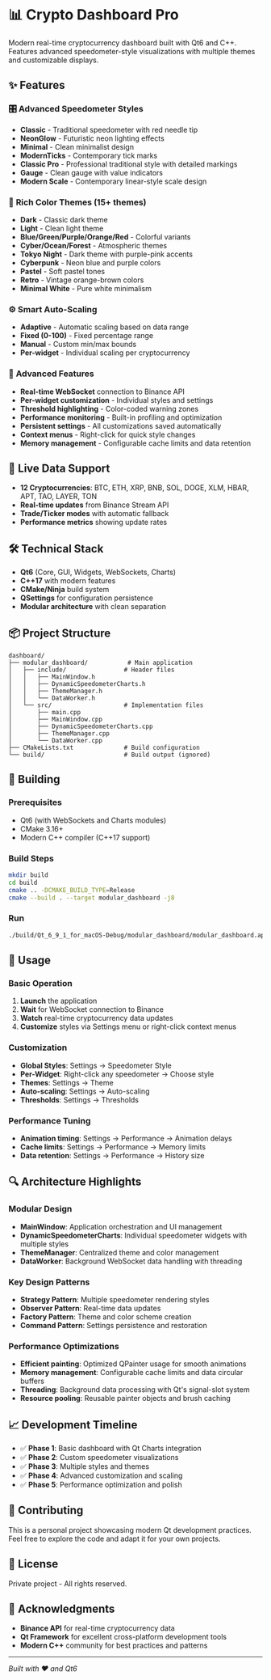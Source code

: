 # 📊 Crypto Dashboard Pro

Modern real-time cryptocurrency dashboard built with Qt6 and C++. Features advanced speedometer-style visualizations with multiple themes and customizable displays.

## ✨ Features

### 🎛️ **Advanced Speedometer Styles**
- **Classic** - Traditional speedometer with red needle tip
- **NeonGlow** - Futuristic neon lighting effects
- **Minimal** - Clean minimalist design
- **ModernTicks** - Contemporary tick marks
- **Classic Pro** - Professional traditional style with detailed markings
- **Gauge** - Clean gauge with value indicators
- **Modern Scale** - Contemporary linear-style scale design

### 🎨 **Rich Color Themes (15+ themes)**
- **Dark** - Classic dark theme
- **Light** - Clean light theme
- **Blue/Green/Purple/Orange/Red** - Colorful variants
- **Cyber/Ocean/Forest** - Atmospheric themes
- **Tokyo Night** - Dark theme with purple-pink accents
- **Cyberpunk** - Neon blue and purple colors
- **Pastel** - Soft pastel tones
- **Retro** - Vintage orange-brown colors
- **Minimal White** - Pure white minimalism

### ⚙️ **Smart Auto-Scaling**
- **Adaptive** - Automatic scaling based on data range
- **Fixed (0-100)** - Fixed percentage range
- **Manual** - Custom min/max bounds
- **Per-widget** - Individual scaling per cryptocurrency

### 🔧 **Advanced Features**
- **Real-time WebSocket** connection to Binance API
- **Per-widget customization** - Individual styles and settings
- **Threshold highlighting** - Color-coded warning zones
- **Performance monitoring** - Built-in profiling and optimization
- **Persistent settings** - All customizations saved automatically
- **Context menus** - Right-click for quick style changes
- **Memory management** - Configurable cache limits and data retention

## 🚀 **Live Data Support**
- **12 Cryptocurrencies**: BTC, ETH, XRP, BNB, SOL, DOGE, XLM, HBAR, APT, TAO, LAYER, TON
- **Real-time updates** from Binance Stream API
- **Trade/Ticker modes** with automatic fallback
- **Performance metrics** showing update rates

## 🛠️ **Technical Stack**
- **Qt6** (Core, GUI, Widgets, WebSockets, Charts)
- **C++17** with modern features
- **CMake/Ninja** build system
- **QSettings** for configuration persistence
- **Modular architecture** with clean separation

## 📦 **Project Structure**
```
dashboard/
├── modular_dashboard/           # Main application
│   ├── include/                # Header files
│   │   ├── MainWindow.h
│   │   ├── DynamicSpeedometerCharts.h
│   │   ├── ThemeManager.h
│   │   └── DataWorker.h
│   └── src/                    # Implementation files
│       ├── main.cpp
│       ├── MainWindow.cpp
│       ├── DynamicSpeedometerCharts.cpp
│       ├── ThemeManager.cpp
│       └── DataWorker.cpp
├── CMakeLists.txt              # Build configuration
└── build/                      # Build output (ignored)
```

## 🔨 **Building**

### Prerequisites
- Qt6 (with WebSockets and Charts modules)
- CMake 3.16+
- Modern C++ compiler (C++17 support)

### Build Steps
```bash
mkdir build
cd build
cmake .. -DCMAKE_BUILD_TYPE=Release
cmake --build . --target modular_dashboard -j8
```

### Run
```bash
./build/Qt_6_9_1_for_macOS-Debug/modular_dashboard/modular_dashboard.app/Contents/MacOS/modular_dashboard
```

## 🎯 **Usage**

### Basic Operation
1. **Launch** the application
2. **Wait** for WebSocket connection to Binance
3. **Watch** real-time cryptocurrency data updates
4. **Customize** styles via Settings menu or right-click context menus

### Customization
- **Global Styles**: Settings → Speedometer Style
- **Per-Widget**: Right-click any speedometer → Choose style
- **Themes**: Settings → Theme
- **Auto-scaling**: Settings → Auto-scaling
- **Thresholds**: Settings → Thresholds

### Performance Tuning
- **Animation timing**: Settings → Performance → Animation delays
- **Cache limits**: Settings → Performance → Memory limits
- **Data retention**: Settings → Performance → History size

## 🔍 **Architecture Highlights**

### Modular Design
- **MainWindow**: Application orchestration and UI management
- **DynamicSpeedometerCharts**: Individual speedometer widgets with multiple styles
- **ThemeManager**: Centralized theme and color management
- **DataWorker**: Background WebSocket data handling with threading

### Key Design Patterns
- **Strategy Pattern**: Multiple speedometer rendering styles
- **Observer Pattern**: Real-time data updates
- **Factory Pattern**: Theme and color scheme creation
- **Command Pattern**: Settings persistence and restoration

### Performance Optimizations
- **Efficient painting**: Optimized QPainter usage for smooth animations
- **Memory management**: Configurable cache limits and data circular buffers
- **Threading**: Background data processing with Qt's signal-slot system
- **Resource pooling**: Reusable painter objects and brush caching

## 📈 **Development Timeline**
- ✅ **Phase 1**: Basic dashboard with Qt Charts integration
- ✅ **Phase 2**: Custom speedometer visualizations
- ✅ **Phase 3**: Multiple styles and themes
- ✅ **Phase 4**: Advanced customization and scaling
- ✅ **Phase 5**: Performance optimization and polish

## 🤝 **Contributing**
This is a personal project showcasing modern Qt development practices. Feel free to explore the code and adapt it for your own projects.

## 📄 **License**
Private project - All rights reserved.

## 🙏 **Acknowledgments**
- **Binance API** for real-time cryptocurrency data
- **Qt Framework** for excellent cross-platform development tools
- **Modern C++** community for best practices and patterns

---
*Built with ❤️ and Qt6*